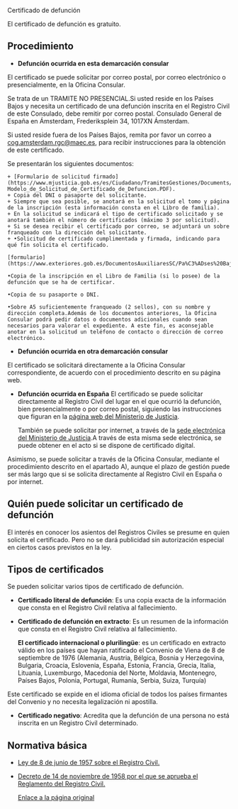  Certificado de defunción

  El certificado de defunción es gratuito.

 Procedimiento
-------------

 * **Defunción ocurrida en esta demarcación consular** 

 El certificado se puede solicitar por correo postal, por correo electrónico o presencialmente, en la Oficina Consular.

 Se trata de un TRAMITE NO PRESENCIAL.Si usted reside en los Países Bajos y necesita un certificado de una defunción inscrita en el Registro Civil de este Consulado, debe remitir por correo postal. Consulado General de España en Ámsterdam, Frederiksplein 34, 1017XN Ámsterdam.

Si usted reside fuera de los Países Bajos, remita por favor un correo a cog.amsterdam.rgc@maec.es, para recibir instrucciones para la obtención de este certificado.

 Se presentarán los siguientes documentos:


	+ [Formulario de solicitud firmado](https://www.mjusticia.gob.es/es/Ciudadano/TramitesGestiones/Documents/1292428235694-Modelo_de_Solicitud_de_Certificado_de_Defuncion.PDF).
	+ Copia del DNI o pasaporte del solicitante.
	+ Siempre que sea posible, se anotará en la solicitud el tomo y página de la inscripción (esta información consta en el Libro de familia).
	+ En la solicitud se indicará el tipo de certificado solicitado y se anotará también el número de certificados (máximo 3 por solicitud).
	+ Si se desea recibir el certificado por correo, se adjuntará un sobre franqueado con la dirección del solicitante.
	+ •Solicitud de certificado cumplimentada y firmada, indicando para qué fin solicita el certificado.
	
	[formulario](https://www.exteriores.gob.es/DocumentosAuxiliaresSC/Pa%C3%ADses%20Bajos/AMSTERDAM%20%28C%29/Solicitud%20Certificado%20de%20Defunci%C3%B3n.pdf)
	
	•Copia de la inscripción en el Libro de Familia (si lo posee) de la defunción que se ha de certificar.
	
	•Copia de su pasaporte o DNI.
	
	•Sobre A5 suficientemente franqueado (2 sellos), con su nombre y dirección completa.Además de los documentos anteriores, la Oficina Consular podrá pedir datos o documentos adicionales cuando sean necesarios para valorar el expediente. A este fin, es aconsejable anotar en la solicitud un teléfono de contacto o dirección de correo electrónico.
  
* **Defunción ocurrida en otra demarcación consular** 

 El certificado se solicitará directamente a la Oficina Consular correspondiente, de acuerdo con el procedimiento descrito en su página web.
  
* **Defunción ocurrida en España**  El certificado se puede solicitar directamente al Registro Civil del lugar en el que ocurrió la defunción, bien presencialmente o por correo postal, siguiendo las instrucciones que figuran en la [página web del Ministerio de Justicia](https://www.mjusticia.gob.es/es/ciudadania/tramites/certificado-defuncion). 

  También se puede solicitar por internet, a través de la [sede electrónica del Ministerio de Justicia](https://sede.mjusticia.gob.es/es/tramites/certificado-defuncion).A través de esta misma sede electrónica, se puede obtener en el acto si se dispone de certificado digital. 

 Asimismo, se puede solicitar a través de la Oficina Consular, mediante el procedimiento descrito en el apartado A), aunque el plazo de gestión puede ser más largo que si se solicita directamente al Registro Civil en España o por internet.

 Quién puede solicitar un certificado de defunción
-------------------------------------------------

 El interés en conocer los asientos del Registros Civiles se presume en quien solicita el certificado. Pero no se dará publicidad sin autorización especial en ciertos casos previstos en la ley.

 Tipos de certificados
---------------------

 Se pueden solicitar varios tipos de certificado de defunción.

 * **Certificado literal de defunción**: Es una copia exacta de la información que consta en el Registro Civil relativa al fallecimiento.
* **Certificado de defunción en extracto**: Es un resumen de la información que consta en el Registro Civil relativa al fallecimiento. 

  **El certificado internacional o plurilingüe**: es un certificado en extracto válido en los países que hayan ratificado el Convenio de Viena de 8 de septiembre de 1976 (Alemania, Austria, Bélgica, Bosnia y Herzegovina, Bulgaria, Croacia, Eslovenia, España, Estonia, Francia, Grecia, Italia, Lituania, Luxemburgo, Macedonia del Norte, Moldavia, Montenegro, Países Bajos, Polonia, Portugal, Rumanía, Serbia, Suiza, Turquía) 

 Este certificado se expide en el idioma oficial de todos los países firmantes del Convenio y no necesita legalización ni apostilla.
* **Certificado negativo**: Acredita que la defunción de una persona no está inscrita en un Registro Civil determinado.

 Normativa básica
----------------

 * [Ley de 8 de junio de 1957 sobre el Registro Civil.](https://www.boe.es/buscar/act.php?id=BOE-A-1957-7537)
* [Decreto de 14 de noviembre de 1958 por el que se aprueba el Reglamento del Registro Civil.](https://www.boe.es/buscar/act.php?id=BOE-A-1958-18486)

  [Enlace a la página original](https://www.exteriores.gob.es/Consulados/amsterdam/es/ServiciosConsulares/Paginas/index.aspx?scco=Pa%C3%ADses+Bajos&scd=9&scca=Certificados&scs=Certificado%20de%20defunci%C3%B3n)